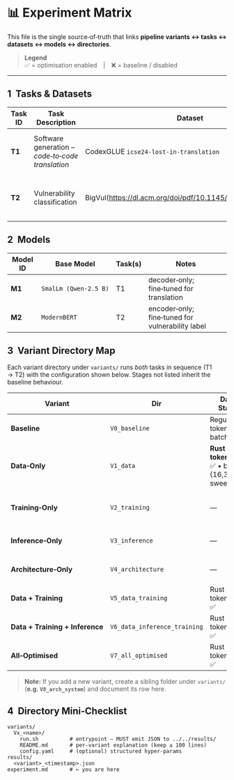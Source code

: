 # 📊 Experiment Matrix

This file is the single source‑of‑truth that links **pipeline variants ↔ tasks ↔ datasets ↔ models ↔ directories**.

> **Legend**  
> ✅ = optimisation enabled | ❌ = baseline / disabled

---

## 1  Tasks & Datasets

| Task ID | Task Description | Dataset | Split Notes |
|---------|-----------------|---------|-------------|
| **T1**  | Software generation – *code‑to‑code translation* | CodexGLUE `icse24-lost-in-translation` | Use authors’ default train / valid / test splits |
| **T2**  | Vulnerability classification | BigVul(https://dl.acm.org/doi/pdf/10.1145/3379597.3387501) | Random 80 / 10 / 10 split; dedup before split |


## 2  Models

| Model ID | Base Model | Task(s) | Notes |
|----------|------------|---------|-------|
| **M1**   | `SmalLm (Qwen‑2.5 B)` | T1 | decoder‑only; fine‑tuned for translation |
| **M2**   | `ModernBERT` | T2 | encoder‑only; fine‑tuned for vulnerability label |


## 3  Variant Directory Map

Each variant directory under `variants/` runs *both* tasks in sequence (T1 → T2) with the configuration shown below. Stages not listed inherit the baseline behaviour.

| Variant | Dir | Data Stage | Arch. Stage | Training Stage | System Stage | Inference Stage |
|---------|-----|------------|-------------|----------------|--------------|-----------------|
| **Baseline** | `V0_baseline` | Regular tokenizer • batch 32 | FP32 weights | SGD / AdamW FP32 | Default power | Full layers |
| **Data‑Only** | `V1_data` | **Rust tokenizer** ✅ • batch {16,32,64} sweep | — | — | — | — |
| **Training‑Only** | `V2_training` | — | — | **GradAccum + AMP(mixed prec.)** ✅ | — | — |
| **Inference‑Only** | `V3_inference` | — | — | — | — | **Layer skipping** ✅ |
| **Architecture‑Only** | `V4_architecture` | — | **INT8 / FP8 quant** ✅ | — | — | — |
| **Data + Training** | `V5_data_training` | Rust tokenizer ✅ | — | GradAccum + AMP ✅ | — | — |
| **Data + Training + Inference** | `V6_data_inference_training` | Rust tokenizer ✅ | — | GradAccum + AMP ✅ | — | Layer skipping ✅ |
| **All‑Optimised** | `V7_all_optimised` | Rust tokenizer ✅ | INT8/FP8 ✅ | GradAccum + AMP ✅ | **Power‑cap + DVFS** ✅ | Layer skipping ✅ |

> **Note:** If you add a new variant, create a sibling folder under `variants/` (**e.g. `V8_arch_system`**) and document its row here.


## 4  Directory Mini‑Checklist

```
variants/
  Vx_<name>/
    run.sh          # entrypoint – MUST emit JSON to ../../results/
    README.md       # per‑variant explanation (keep ≤ 100 lines)
    config.yaml     # (optional) structured hyper‑params
results/
  <variant>_<timestamp>.json
experiment.md       # ← you are here
```


